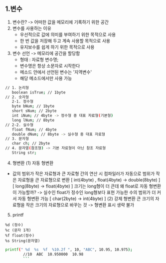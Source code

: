 ## 1.변수
1. 변수란? -> 어떠한 값을 메모리에 기록하기 위한 공간
2. 변수를 사용하는 이유
   - 우선적으로 값에 의미를 부여하기 위한 목적으로 사용
   - 한 번 값을 저장해 두고 계속 사용할 목적으로 사용
   - 유지보수를 쉽게 하기 위한 목적으로 사용
3. 변수 선언 -> 메모리에 공간을 할당함
   - 형태 : 자료형 변수명;
   - 변수명은 항상 소문자로 시작한다
   - 메소드 안에서 선언된 변수는 '지역변수'
   - 해당 메소드에서만 사용 가능
```sh
// 1. 논리형
   boolean isTrue; // 1byte
// 2. 숫자형
   2-1. 정수형
   byte bNum; // 1byte
   short sNum; // 2byte
   int iNum; // 4byte -> 정수형 중 대표 자료형(기본형)
   long lNum; // 8byte		
// 2-2. 실수형
   float fNum; // 4byte
   double dNum; // 8byte -> 실수형 중 대표 자료형
// 3. 문자형
   char ch; // 2byte		
// 4. 문자열(참조형) -> 기본 자료형이 아닌 참조 자료형
   String str;
```
4. 형변환
 (1) 자동 형변환
  - 값의 범위가 작은 자료형과 큰 자료형 간의 연산 시 
    컴파일러가 자동으로 범위가 작은 자료형을
    큰 자료형으로 변환
 [ int(4byte) , float(4byte) -> double(8byte) ]
 [ long(8byte) -> float(4byte) ]
 크기는 long형이 더 큰데 왜 float로 
 자동 형변환이 가능할까?
   -> 실수인 float가 정수인 long형보다 표현 가능한 
      수의 범위가 더 커서 자동 형변환 가능
 [ char(2byte) -> int(4byte) ]
 (2) 강제 형변환
 큰 크기의 자료형을 작은 크기의 자료형으로 바꾸는 것
  -> 형변환 표시 생략 불가

5. printf
```
%d (정수)
%c (문자 1개)
%f float(정수)
%s String(문자열)
```
```sh
printf(" %d  %s  %f  %10.2f ", 10, "ABC", 10.95, 10.975);
        //10  ABC  10.950000  10.98
        ```
